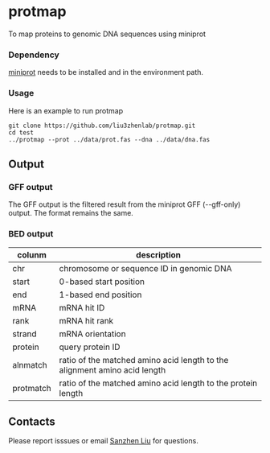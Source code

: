 # protmap
To map proteins to genomic DNA sequences using miniprot

### Dependency
[miniprot](https://github.com/lh3/miniprot.git) needs to be installed and in the environment path.

### Usage
Here is an example to run protmap

```
git clone https://github.com/liu3zhenlab/protmap.git
cd test
../protmap --prot ../data/prot.fas --dna ../data/dna.fas
```

## Output
### GFF output
The GFF output is the filtered result from the miniprot GFF (--gff-only) output. The format remains the same.

### BED output
colunm | description
----------- | -----------
chr | chromosome or sequence ID in genomic DNA
start | 0-based start position
end | 1-based end position
mRNA | mRNA hit ID
rank | mRNA hit rank
strand | mRNA orientation
protein | query protein ID
alnmatch | ratio of the matched amino acid length to the alignment amino acid length
protmatch | ratio of the matched amino acid length to the protein length

## Contacts
Please report isssues or email [Sanzhen Liu](liu3zhen@ksu.edu) for questions.

